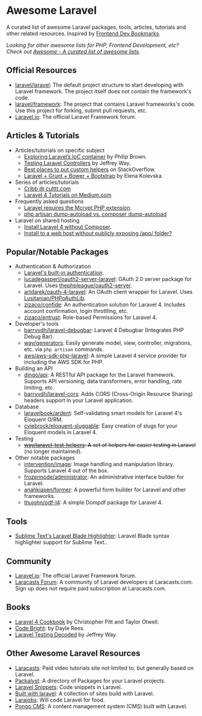 # Awesome Laravel
A curated list of awesome Laravel packages, tools, articles, tutorials and other related resources. Inspired by [Frontend Dev Bookmarks](https://github.com/dypsilon/frontend-dev-bookmarks).

*Looking for other awesome lists for PHP, Frontend Development, etc? Check out [Awesome - A curated list of awesome lists](https://github.com/sindresorhus/awesome).*

## Official Resources
- [laravel/laravel](https://github.com/laravel/laravel): The default project structure to start developing with Laravel framework. The project itself does not contain the framework's code.
- [laravel/framework](https://github.com/laravel/framework): The project that contains Laravel frameworks's code. Use this project for forking, submit pull requests, etc.
- [Laravel.io](http://laravel.io): The official Laravel Framework forum.

## Articles & Tutorials
- Articles/tutorials on specific subject
  - [Exploring Laravel’s IoC container](http://culttt.com/2014/03/24/exploring-laravels-ioc-container/) by Philip Brown.
  - [Testing Laravel Controllers](http://code.tutsplus.com/tutorials/testing-laravel-controllers--net-31456) by Jeffrey Way.
  - [Best places to put custom helpers](https://stackoverflow.com/questions/17088917/what-are-the-best-practices-and-best-places-for-laravel-4-helpers-or-basic-funct) on StackOverflow.
  - [Laravel + Grunt + Bower + Bootstrap](http://blog.elenakolevska.com/using-grunt-with-laravel-and-bootstrap/) by Elena Kolevska.
- Series of articles/tutorials
  - [Cribb @ culttt.com](http://culttt.com/tag/cribbb/)
  - [Laravel 4 Tutorials on Medium.com](https://medium.com/laravel-4)
- Frequently asked questions
  - [Laravel requires the Mcrypt PHP extension](https://stackoverflow.com/questions/16830405/laravel-requires-the-mcrypt-php-extension).
  - [php artisan dump-autoload vs. composer dump-autoload](https://stackoverflow.com/questions/20274082/what-are-differences-between-php-artisan-dump-autoload-and-composer-dump-auto)
- Laravel on shared hosting
  - [Install Laravel 4 without Composer](https://stackoverflow.com/questions/15940140/can-i-install-laravel-4-without-using-composer).
  - [Install to a web host without publicly exposing /app/ folder?](https://stackoverflow.com/questions/16683046/how-to-install-laravel-4-to-a-web-host-subfolder-without-publicly-exposing-app)

## Popular/Notable Packages

- Authentication & Authorization
  - [Laravel's built-in authentication](http://laravel.com/docs/security).
  - [lucadegasperi/oauth2-server-laravel](https://github.com/lucadegasperi/oauth2-server-laravel): OAuth 2.0 server package for Laravel. Uses [thephpleague/oauth2-server](https://github.com/thephpleague/oauth2-server).
  - [artdarek/oauth-4-laravel](https://github.com/artdarek/oauth-4-laravel): An OAuth client wrapper for Laravel. Uses [Lusitanian/PHPoAuthLib](https://github.com/Lusitanian/PHPoAuthLib).
  - [zizaco/confide](https://github.com/Zizaco/confide): An authentication solution for Laravel 4. Includes account confirmation, login throttling, etc.
  - [zizaco/entrust](https://github.com/Zizaco/entrust): Role-based Permissions for Laravel 4.
- Developer's tools
  - [barryvdh/laravel-debugbar](https://github.com/barryvdh/laravel-debugbar): Laravel 4 Debugbar (Integrates PHP Debug Bar).
  - [way/generators](https://github.com/JeffreyWay/Laravel-4-Generators): Easily generate model, view, controller, migrations, etc. via `php artisan` commands.
  - [aws/aws-sdk-php-laravel](https://github.com/aws/aws-sdk-php-laravel.git): A simple Laravel 4 service provider for including the AWS SDK for PHP.
- Building an API
  - [dingo/api](https://github.com/dingo/api): A RESTful API package for the Laravel framework. Supports API versioning, data transformers, error handling, rate limiting, etc.
  - [barryvdh/laravel-cors](https://github.com/barryvdh/laravel-cors): Adds CORS (Cross-Origin Resource Sharing) headers support in your Laravel application.
- Database
  - [laravelbook/ardent](https://github.com/laravelbook/ardent): Self-validating smart models for Laravel 4's Eloquent O/RM.
  - [cviebrock/eloquent-sluggable](https://github.com/cviebrock/eloquent-sluggable): Easy creation of slugs for your Eloquent models in Laravel 4.
- Testing
  - ~~[way/laravel-test-helpers](https://github.com/JeffreyWay/Laravel-Test-Helpers): A set of helpers for easier testing in Laravel~~ (no longer maintained).
- Other notable packages
  - [intervention/image](https://github.com/Intervention/image): Image handling and manipulation library. Supports Laravel 4 out of the box.
  - [frozennode/administrator](https://github.com/FrozenNode/Laravel-Administrator): An administrative interface builder for Laravel.
  - [anahkiasen/former](https://github.com/anahkiasen/former): A powerful form builder for Laravel and other frameworks.
  - [thujohn/pdf-l4](https://github.com/thujohn/pdf-l4): A simple Dompdf package for Laravel 4.

## Tools
- [Sublime Text's Laravel Blade Highlighter](https://sublime.wbond.net/packages/Laravel%20Blade%20Highlighter): Laravel Blade syntax highlighter support for Sublime Text..

## Community
- [Laravel.io](http://laravel.io): The official Laravel Framework forum.
- [Laracasts Forum](https://www.laracasts.com/forum): A community of Laravel developers at Laracasts.com. Sign up does not require paid subscription at Laracasts.com.

## Books
- [Laravel 4 Cookbook](https://leanpub.com/laravel4cookbook) by Christopher Pitt and Taylor Otwell.
- [Code Bright](https://leanpub.com/codebright): by Dayle Rees.
- [Laravel Testing Decoded](https://leanpub.com/laravel-testing-decoded) by Jeffrey Way.

## Other Awesome Laravel Resources
- [Laracasts](https://www.laracasts.com): Paid video tutorials site not limited to, but generally based on Laravel.
- [Packalyst](http://packalyst.com/): A directory of Packages for your Laravel projects.
- [Laravel Snippets](http://laravelsnippets.com/): Code snippets in Laravel.
- [Built with laravel](http://builtwithlaravel.com/): A collection of sites build with Laravel.
- [Larajobs](https://larajobs.com): Will code Laravel for food.
- [Pongo CMS](http://pongocms.com/): A content management system (CMS) built with Laravel.
